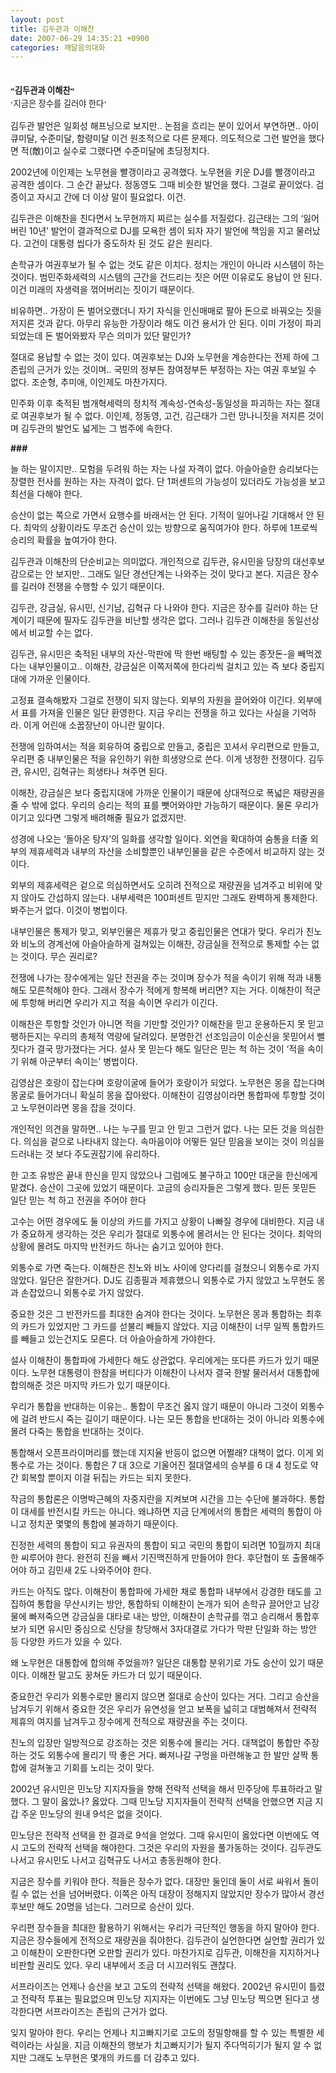 ```yaml
---
layout: post
title: 김두관과 이해찬
date: 2007-06-29 14:35:21 +0900
categories: 깨달음의대화
---
```

<P STYLE='font-family:"바탕";font-size:10.000pt;color:"#000000";text-align:justify;line-height:160%;text-indent:0.000px;margin-left:0.000px;margin-right:0.000px;margin-top:0.000px;margin-bottom:0.000px;'>
  <BR />
</P>

<P STYLE='font-family:"바탕";font-size:10.000pt;color:"#000000";text-align:justify;line-height:160%;text-indent:0.000px;margin-left:0.000px;margin-right:0.000px;margin-top:0.000px;margin-bottom:0.000px;'>
  <b>“김두관과 이해찬”</b><b> </b>
</P>

<P STYLE='font-family:"바탕";font-size:10.000pt;color:"#000000";text-align:justify;line-height:160%;text-indent:0.000px;margin-left:0.000px;margin-right:0.000px;margin-top:0.000px;margin-bottom:0.000px;'>
  ‘지금은 장수를 길러야 한다’
</P>

김두관 발언은 일회성 해프닝으로 보지만.. 논점을 흐리는 분이 있어서 부연하면.. 아이큐미달, 수준미달, 함량미달 이건 원초적으로 다른 문제다. 의도적으로 그런 발언을 했다면 적(敵)이고 실수로 그랬다면 수준미달에 초딩정치다. 

2002년에 이인제는 노무현을 빨갱이라고 공격했다. 노무현을 키운 DJ를 빨갱이라고 공격한 셈이다. 그 순간 끝났다. 정동영도 그때 비슷한 발언을 했다. 그걸로 끝이었다. 검증이고 자시고 간에 더 이상 말이 필요없다. 이건.

김두관은 이해찬을 친다면서 노무현까지 찌르는 실수를 저질렀다. 김근태는 그의 ‘잃어버린 10년’ 발언이 결과적으로 DJ를 모욕한 셈이 되자 자기 발언에 책임을 지고 물러났다. 고건이 대통령 씹다가 중도하차 된 것도 같은 원리다. 

손학규가 여권후보가 될 수 없는 것도 같은 이치다. 정치는 개인이 아니라 시스템이 하는 것이다. 범민주화세력의 시스템의 근간을 건드리는 짓은 어떤 이유로도 용납이 안 된다. 이건 미래의 자생력을 꺾어버리는 짓이기 때문이다. 

비유하면.. 가장이 돈 벌어오랬더니 자기 자식을 인신매매로 팔아 돈으로 바꿔오는 짓을 저지른 것과 같다. 아무리 유능한 가장이라 해도 이건 용서가 안 된다. 이미 가정이 파괴되었는데 돈 벌어와봤자 무슨 의미가 있단 말인가?

절대로 용납할 수 없는 것이 있다. 여권후보는 DJ와 노무현을 계승한다는 전제 하에 그 존립의 근거가 있는 것이며.. 국민의 정부든 참여정부든 부정하는 자는 여권 후보일 수 없다. 조순형, 추미애, 이인제도 마찬가지다. 

민주화 이후 축적된 범개혁세력의 정치적 계속성-연속성-동일성을 파괴하는 자는 절대로 여권후보가 될 수 없다. 이인제, 정동영, 고건, 김근태가 그런 망나니짓을 저지른 것이며 김두관의 발언도 넓게는 그 범주에 속한다. 

**###**

늘 하는 말이지만.. 모험을 두려워 하는 자는 나설 자격이 없다. 아슬아슬한 승리보다는 장렬한 전사를 원하는 자는 자격이 없다. 단 1퍼센트의 가능성이 있더라도 가능성을 보고 최선을 다해야 한다. 

승산이 없는 쪽으로 가면서 요행수를 바래서는 안 된다. 기적이 일어나길 기대해서 안 된다. 최악의 상황이라도 무조건 승산이 있는 방향으로 움직여가야 한다. 하루에 1프로씩 승리의 확률을 높여가야 한다. 

김두관과 이해찬의 단순비교는 의미없다. 개인적으로 김두관, 유시민을 당장의 대선후보감으로는 안 보지만.. 그래도 일단 경선단계는 나와주는 것이 맞다고 본다. 지금은 장수를 길러야 전쟁을 수행할 수 있기 때문이다. 

김두관, 강금실, 유시민, 신기남, 김혁규 다 나와야 한다. 지금은 장수를 길러야 하는 단계이기 때문에 필자도 김두관을 비난할 생각은 없다. 그러나 김두관 이해찬을 동일선상에서 비교할 수는 없다.

김두관, 유시민은 축적된 내부의 자산-막판에 딱 한번 배팅할 수 있는 종잣돈-을 빼먹겠다는 내부인물이고.. 이해찬, 강금실은 이쪽저쪽에 한다리씩 걸치고 있는 즉 보다 중립지대에 가까운 인물이다. 

고정표 결속해봤자 그걸로 전쟁이 되지 않는다. 외부의 자원을 끌어와야 이긴다. 외부에서 표를 가져올 인물은 일단 환영한다. 지금 우리는 전쟁을 하고 있다는 사실을 기억하라. 이게 어린애 소꿉장난이 아니란 말이다. 

전쟁에 임하여서는 적을 회유하여 중립으로 만들고, 중립은 꼬셔서 우리편으로 만들고, 우리편 중 내부인물은 적을 유인하기 위한 희생양으로 쓴다. 이게 냉정한 전쟁이다. 김두관, 유시민, 김혁규는 희생타나 쳐주면 된다.

이해찬, 강금실은 보다 중립지대에 가까운 인물이기 때문에 상대적으로 폭넓은 재량권을 줄 수 밖에 없다. 우리의 승리는 적의 표를 뺏어와야만 가능하기 때문이다. 물론 우리가 이기고 있다면 그렇게 배려해줄 필요가 없겠지만.

성경에 나오는 ‘돌아온 탕자’의 일화를 생각할 일이다. 외연을 확대하여 숨통을 터줄 외부의 제휴세력과 내부의 자산을 소비할뿐인 내부인물을 같은 수준에서 비교하지 않는 것이다. 

외부의 제휴세력은 겉으로 의심하면서도 오히려 전적으로 재량권을 넘겨주고 비위에 맞지 않아도 간섭하지 않는다. 내부세력은 100퍼센트 믿지만 그래도 완벽하게 통제한다. 봐주는거 없다. 이것이 병법이다. 

내부인물은 통제가 맞고, 외부인물은 제휴가 맞고 중립인물은 연대가 맞다. 우리가 친노와 비노의 경계선에 아슬아슬하게 걸쳐있는 이해찬, 강금실을 전적으로 통제할 수는 없는 것이다. 무슨 권리로? 

전쟁에 나가는 장수에게는 일단 전권을 주는 것이며 장수가 적을 속이기 위해 적과 내통해도 모른척해야 한다. 그래서 장수가 적에게 항복해 버리면? 지는 거다. 이해찬이 적군에 투항해 버리면 우리가 지고 적을 속이면 우리가 이긴다. 

이해찬은 투항할 것인가 아니면 적을 기만할 것인가? 이해찬을 믿고 운용하든지 못 믿고 팽하든지는 우리의 총체적 역량에 달려있다. 분명한건 선조임금이 이순신을 못믿어서 뻘짓다가 결국 망가졌다는 거다. 설사 못 믿는다 해도 일단은 믿는 척 하는 것이 ‘적을 속이기 위해 아군부터 속이는’ 병법이다. 

김영삼은 호랑이 잡는다며 호랑이굴에 들어가 호랑이가 되었다. 노무현은 몽을 잡는다며 몽굴로 들어가더니 확실히 몽을 잡아왔다. 이해찬이 김영삼이라면 통합파에 투항할 것이고 노무현이라면 몽을 잡을 것이다. 

개인적인 의견을 말하면.. 나는 누구를 믿고 안 믿고 그런거 없다. 나는 모든 것을 의심한다. 의심을 겉으로 나타내지 않는다. 속마음이야 어떻든 일단 믿음을 보이는 것이 의심을 드러내는 것 보다 주도권잡기에 유리하다. 

한 고조 유방은 끝내 한신을 믿지 않았으나 그럼에도 불구하고 100만 대군을 한신에게 맡겼다. 승산이 그곳에 있었기 때문이다. 고금의 승리자들은 그렇게 했다. 믿든 못믿든 일단 믿는 척 하고 전권을 주어야 한다

고수는 어떤 경우에도 둘 이상의 카드를 가지고 상황이 나빠질 경우에 대비한다. 지금 내가 중요하게 생각하는 것은 우리가 절대로 외통수에 몰려서는 안 된다는 것이다. 최악의 상황에 몰려도 마지막 반전카드 하나는 숨기고 있어야 한다. 

외통수로 가면 죽는다. 이해찬은 친노와 비노 사이에 양다리를 걸쳤으니 외통수로 가지 않았다. 일단은 잘한거다. DJ도 김종필과 제휴했으니 외통수로 가지 않았고 노무현도 몽과 손잡았으니 외통수로 가지 않았다.

중요한 것은 그 반전카드를 최대한 숨겨야 한다는 것이다. 노무현은 몽과 통합하는 최후의 카드가 있었지만 그 카드를 섣불리 빼들지 않았다. 지금 이해찬이 너무 일찍 통합카드를 빼들고 있는건지도 모른다. 더 아슬아슬하게 가야한다. 

설사 이해찬이 통합파에 가세한다 해도 상관없다. 우리에게는 또다른 카드가 있기 때문이다. 노무현 대통령이 한참을 버티다가 이해찬이 나서자 결국 한발 물러서서 대통합에 합의해준 것은 마지막 카드가 있기 때문이다. 

우리가 통합을 반대하는 이유는.. 통합이 무조건 옳지 않기 때문이 아니라 그것이 외통수에 걸려 반드시 죽는 길이기 때문이다. 나는 모든 통합을 반대하는 것이 아니라 외통수에 몰려 다죽는 통합을 반대하는 것이다. 

통합해서 오픈프라이머리를 했는데 지지율 반등이 없으면 어쩔래? 대책이 없다. 이게 외통수로 가는 것이다. 통합은 7 대 3으로 기울어진 절대열세의 승부를 6 대 4 정도로 약간 회복할 뿐이지 이걸 뒤집는 카드는 되지 못한다. 

작금의 통합론은 이명박근혜의 자중지란을 지켜보며 시간을 끄는 수단에 불과하다. 통합이 대세를 반전시킬 카드는 아니다. 왜냐하면 지금 단계에서의 통합은 세력의 통합이 아니고 정치꾼 몇몇의 통합에 불과하기 때문이다. 

진정한 세력의 통합이 되고 유권자의 통합이 되고 국민의 통합이 되려면 10월까지 최대한 씨루어야 한다. 완전히 진을 빼서 기진맥진하게 만들어야 한다. 후단협이 또 출몰해주어야 하고 김민새 2도 나와주어야 한다. 

카드는 아직도 많다. 이해찬이 통합파에 가세한 채로 통합파 내부에서 강경한 태도를 고집하여 통합을 무산시키는 방안, 통합하되 이해찬이 논개가 되어 손학규 끌어안고 남강물에 빠져죽으면 강금실을 대타로 내는 방안, 이해찬이 손학규를 꺾고 승리해서 통합후보가 되면 유시민 중심으로 신당을 창당해서 3자대결로 가다가 막판 단일화 하는 방안 등 다양한 카드가 있을 수 있다. 

왜 노무현은 대통합에 합의해 주었을까? 일단은 대통합 분위기로 가도 승산이 있기 때문이다. 이해찬 말고도 꿍쳐둔 카드가 더 있기 때문이다. 

중요한건 우리가 외통수로만 몰리지 않으면 절대로 승산이 있다는 거다. 그리고 승산을 남겨두기 위해서 중요한 것은 우리가 유연성을 얻고 보폭을 넓히고 대범해져서 전략적 제휴의 여지를 남겨두고 장수에게 전적으로 재량권을 주는 것이다. 

친노의 입장만 일방적으로 강조하는 것은 외통수에 몰리는 거다. 대책없이 통합만 주장하는 것도 외통수에 몰리기 딱 좋은 거다. 빠져나갈 구멍을 마련해놓고 한 발만 살짝 통합에 걸쳐놓고 기회를 노리는 것이 맞다. 

2002년 유시민은 민노당 지지자들을 향해 전략적 선택을 해서 민주당에 투표하라고 말했다. 그 말이 옳았나? 옳았다. 그때 민노당 지지자들이 전략적 선택을 안했으면 지금 지갑 주운 민노당의 원내 9석은 없을 것이다. 

민노당은 전략적 선택을 한 결과로 9석을 얻었다. 그때 유시민이 옳았다면 이번에도 역시 고도의 전략적 선택을 해야한다. 그것은 우리의 자원을 풀가동하는 것이다. 김두관도 나서고 유시민도 나서고 김혁규도 나서고 총동원해야 한다. 

지금은 장수를 키워야 한다. 적들은 장수가 없다. 대장만 둘인데 둘이 서로 싸워서 돌이킬 수 없는 선을 넘어버렸다. 이쪽은 아직 대장이 정해지지 않았지만 장수가 많아서 경선후보만 해도 20명을 넘는다. 그러므로 승산이 있다. 

우리편 장수들을 최대한 활용하기 위해서는 우리가 극단적인 행동을 하지 말아야 한다. 지금은 장수들에게 전적으로 재량권을 줘야한다. 김두관이 실언한다면 실언할 권리가 있고 이해찬이 오판한다면 오판할 권리가 있다. 마찬가지로 김두관, 이해찬을 지지하거나 비판할 권리도 있다. 우리 내부에서 조금 더 시끄러워도 괜찮다. 

서프라이즈는 언제나 승산을 보고 고도의 전략적 선택을 해왔다. 2002년 유시민이 틀렸고 전략적 투표는 필요없으며 민노당 지지자는 이번에도 그냥 민노당 찍으면 된다고 생각한다면 서프라이즈는 존립의 근거가 없다. 

잊지 말아야 한다. 우리는 언제나 치고빠지기로 고도의 정밀항해를 할 수 있는 특별한 세력이라는 사실을. 지금 이해찬의 행보가 치고빠지기가 될지 주다먹히기가 될지 알 수 없지만 그래도 노무현은 몇개의 카드를 더 감추고 있다. 

<P STYLE='font-family:"한컴바탕";font-size:10.000pt;color:"#000000";text-align:justify;line-height:160%;text-indent:0.000px;margin-left:0.000px;margin-right:0.000px;margin-top:0.000px;margin-bottom:0.000px;'>
  <BR />
</P>